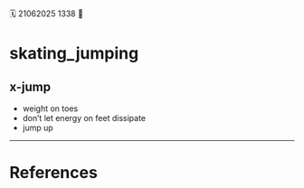 🗓️ 21062025 1338
📎

# skating_jumping

## x-jump
- weight on toes
- don’t let energy on feet dissipate 
- jump up

---
# References
